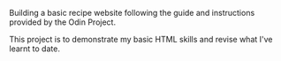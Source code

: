 Building a basic recipe website following the guide and instructions provided by the Odin Project. 

This project is to demonstrate my basic HTML skills and revise what I've learnt to date.